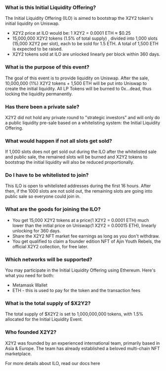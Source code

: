 ### What is this Initial Liquidity Offering?
The Initial Liquidity Offering (ILO) is aimed to bootstrap the X2Y2 token's initial liquidity on Uniswap.

- X2Y2 price at ILO would be: 1 X2Y2 = 0.0001 ETH ≈ $0.25
- 15,000,000 X2Y2 tokens (1.5% of total supply) , divided into 1,000 slots (15,000 X2Y2 per slot), each to be sold for 1.5 ETH. A total of 1,500 ETH is expected to be raised.
- X2Y2 tokens sold at ILO are unlocked linearly per block within 360 days.
### What is the purpose of this event?
The goal of this event is to provide liquidity on Uniswap. After the sale, 10,000,000 (1%) X2Y2 tokens + 1,500 ETH will be put into Uniswap to create the initial liquidity. All LP Tokens will be burned to 0x...dead, thus locking the liquidity permanently.

### Has there been a private sale?
X2Y2 did not hold any private round to "strategic investors" and will only do a public liquidity pre-sale based on a whitelisting system: the Initial Liquidity Offering.

### What would happen if not all slots get sold?
If 1,000 slots does not get sold out during the ILO after the whitelisted sale and public sale, the remained slots will be burned and X2Y2 tokens to bootstrap the initial liquidity will also be reduced proportionally.

### Do I have to be whitelisted to join?
This ILO is open to whitelisted addresses during the first 16 hours. After then, if the 1000 slots are not sold out, the remaining slots are going into public sale so everyone could join in.

### What are the goods for joining the ILO?
- You get 15,000 X2Y2 tokens at a price(1 X2Y2 = 0.0001 ETH) much lower than the initial price on Uniswap(1 X2Y2 = 0.00015 ETH), linearly unlocking for 360 days.
- Share the X2Y2 NFT market fee earnings as long as you don't withdraw.
- You get qualified to claim a founder edition NFT of Ajin Youth Rebels, the official X2Y2 collection, for free later.

### Which networks will be supported?
You may participate in the Initial Liquidity Offering using Ethereum. Here's what you need for both:

- Metamask Wallet
- ETH - this is used to pay for the token and the transaction fees

### What is the total supply of $X2Y2?
The total supply of $X2Y2 is set to 1,000,000,000 tokens, with 1.5% allocated for the Initial Liquidity Event.

### Who founded X2Y2?
X2Y2 was founded by an experienced international team, primarily based in Asia & Europe. The team has already established a beloved multi-chain NFT marketplace.

For more details about ILO, read our docs here
